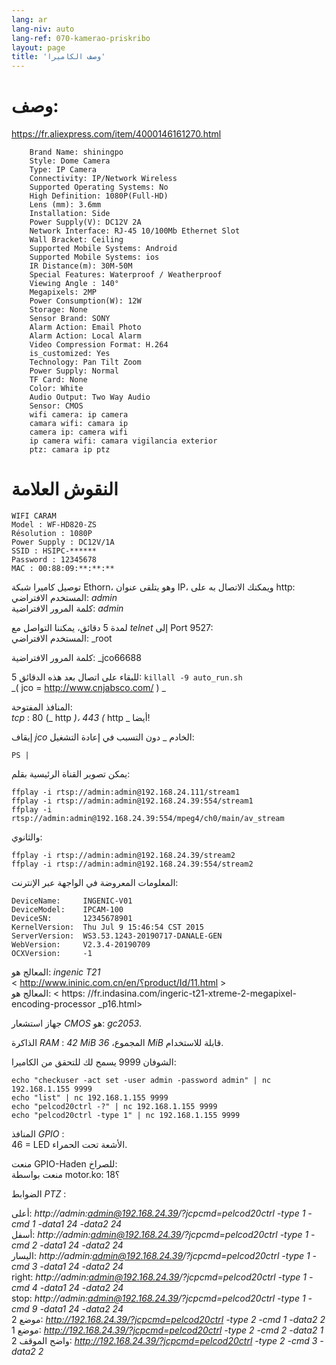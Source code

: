 ```yaml
---
lang: ar
lang-niv: auto
lang-ref: 070-kamerao-priskribo
layout: page
title: 'وصف الكاميرا'
---
```




# وصف:
<https://fr.aliexpress.com/item/4000146161270.html>  
```
    Brand Name: shiningpo
    Style: Dome Camera
    Type: IP Camera
    Connectivity: IP/Network Wireless
    Supported Operating Systems: No
    High Definition: 1080P(Full-HD)
    Lens (mm): 3.6mm
    Installation: Side
    Power Supply(V): DC12V 2A
    Network Interface: RJ-45 10/100Mb Ethernet Slot
    Wall Bracket: Ceiling
    Supported Mobile Systems: Android
    Supported Mobile Systems: ios
    IR Distance(m): 30M-50M
    Special Features: Waterproof / Weatherproof
    Viewing Angle : 140°
    Megapixels: 2MP
    Power Consumption(W): 12W
    Storage: None
    Sensor Brand: SONY
    Alarm Action: Email Photo
    Alarm Action: Local Alarm
    Video Compression Format: H.264
    is_customized: Yes
    Technology: Pan Tilt Zoom
    Power Supply: Normal
    TF Card: None
    Color: White
    Audio Output: Two Way Audio
    Sensor: CMOS
    wifi camera: ip camera
    camara wifi: camara ip
    camera ip: camera wifi
    ip camera wifi: camara vigilancia exterior
    ptz: camara ip ptz
```

# النقوش العلامة
```
WIFI CARAM
Model : WF-HD820-ZS
Résolution : 1080P
Power Supply : DC12V/1A
SSID : HSIPC-******
Password : 12345678
MAC : 00:88:09:**:**:**
```

توصيل كاميرا شبكة Ethorn، وهو يتلقى عنوان IP، ويمكنك الاتصال به على http:    
 المستخدم الافتراضي:   _admin_    
 كلمة المرور الافتراضية:   _admin_  

لمدة 5 دقائق، يمكننا التواصل مع   _telnet_   إلى Port 9527:    
 المستخدم الافتراضي:   _root  
  
  
كلمة المرور الافتراضية:   _jco66688  
  
  
للبقاء على اتصال بعد هذه الدقائق 5:   `killall -9 auto_run.sh`      
  _(  jco = http://www.cnjabsco.com/   )    _



المنافذ المفتوحة:    
   _tcp_ : 80  (_  http  _)، 443  (_  http  _   أيضا!      


إيقاف   _jco_  الخادم  _   دون التسبب في إعادة التشغيل:    
```
PS | 
```

يمكن تصوير القناة الرئيسية بقلم:    
```
ffplay -i rtsp://admin:admin@192.168.24.111/stream1
ffplay -i rtsp://admin:admin@192.168.24.39:554/stream1
ffplay -i rtsp://admin:admin@192.168.24.39:554/mpeg4/ch0/main/av_stream
```

والثانوي:    
```
ffplay -i rtsp://admin:admin@192.168.24.39/stream2
ffplay -i rtsp://admin:admin@192.168.24.39:554/stream2
```

المعلومات المعروضة في الواجهة عبر الإنترنت:    
```
DeviceName:     INGENIC-V01
DeviceModel:    IPCAM-100
DeviceSN:       12345678901
KernelVersion:  Thu Jul 9 15:46:54 CST 2015
ServerVersion:  WS3.53.1243-20190717-DANALE-GEN
WebVersion:     V2.3.4-20190709
OCXVersion:     -1
```

المعالج هو:   _ingenic T21_  
  < http://www.ininic.com.cn/en/؟product/Id/11.html >    
 المعالج هو:  < https: //fr.indasina.com/ingeric-t21-xtreme-2-megapixel-encoding-processor _p16.html>     


جهاز استشعار   _CMOS_   هو:   _gc2053_. 

الذاكرة   _RAM_ :   _42 MiB_   المجموع،   _36 MiB_   قابلة للاستخدام.    

الشوفان 9999 يسمح لك للتحقق من الكاميرا:    
```
echo "checkuser -act set -user admin -password admin" | nc 192.168.1.155 9999  
echo "list" | nc 192.168.1.155 9999  
echo "pelcod20ctrl -?" | nc 192.168.1.155 9999  
echo "pelcod20ctrl -type 1" | nc 192.168.1.155 9999  
```

المنافذ   _GPIO_ :    
 46 = LED الأشعة تحت الحمراء.  

منعت GPIO-Haden للصراخ:  
منعت بواسطة motor.ko: 18؟   

الضوابط   _PTZ_ :    

أعلى:   _http://admin:admin@192.168.24.39/?jcpcmd=pelcod20ctrl -type 1 -cmd 1 -data1 24 -data2 24_    
 أسفل:   _http://admin:admin@192.168.24.39/?jcpcmd=pelcod20ctrl -type 1 -cmd 2 -data1 24 -data2 24_    
 اليسار:   _http://admin:admin@192.168.24.39/?jcpcmd=pelcod20ctrl -type 1 -cmd 3 -data1 24 -data2 24_    
 right:   _http://admin:admin@192.168.24.39/?jcpcmd=pelcod20ctrl -type 1 -cmd 4 -data1 24 -data2 24_    
 stop:   _http://admin:admin@192.168.24.39/?jcpcmd=pelcod20ctrl -type 1 -cmd 9 -data1 24 -data2 24_    
 موضع 2:   _http://192.168.24.39/?jcpcmd=pelcod20ctrl -type 2 -cmd 1 -data2 2_    
 موضع 1:   _http://192.168.24.39/?jcpcmd=pelcod20ctrl -type 2 -cmd 2 -data2 1_    
 واضح الموقف 2:   _http://192.168.24.39/?jcpcmd=pelcod20ctrl -type 2 -cmd 3 -data2 2_    

